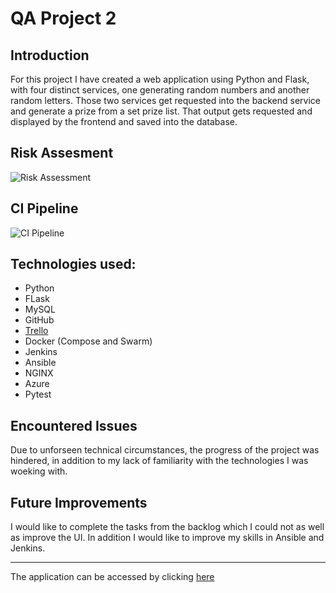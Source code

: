 # QA Project 2

## Introduction 
 
 For this project I have created a web application using Python and Flask, with four distinct services, one generating random numbers
 and another random letters. Those two services get requested into the backend service and generate a prize from a set prize list.
 That output gets requested and displayed by the frontend and saved into the database.

## Risk Assesment 

![Risk Assessment](https://github.com/stefangelova/project2/blob/master/documentation/Capture.PNG)

## CI Pipeline 

![CI Pipeline](https://github.com/stefangelova/project2/blob/master/documentation/Untitled%20Diagram%20(2).jpg)

## Technologies used:

 + Python
 + FLask
 + MySQL
 + GitHub
 + [Trello](https://trello.com/b/IhLz0K3P/qa2)
 + Docker (Compose and Swarm)
 + Jenkins
 + Ansible
 + NGINX
 + Azure
 + Pytest
 
## Encountered Issues 

Due to unforseen technical circumstances, the progress of the project was hindered, in addition to my lack of familiarity with the technologies I was woeking with.
 
## Future Improvements 

I would like to complete the tasks from the backlog which I could not as well as improve the UI. In addition I would like to improve my skills in Ansible and Jenkins.


 
 -----------------------------------------------------------------------------
The application can be accessed by clicking [here](http://51.104.16.150)


